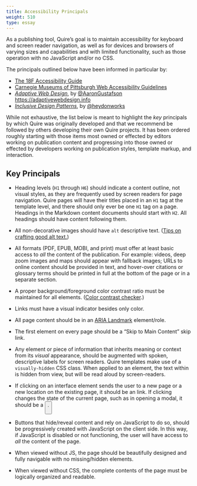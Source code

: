 ```yaml
---
title: Accessibility Principals
weight: 510
type: essay
---
```


As a publishing tool, Quire’s goal is to maintain accessibility for keyboard and screen reader navigation, as well as for devices and browsers of varying sizes and capabilities and with limited functionality, such as those operation with no JavaScript and/or no CSS.

The principals outlined below have been informed in particular by:

- [The 18F Accessibility Guide](https://pages.18f.gov/accessibility)
- [Carnegie Museums of Pittsburgh Web Accessibility Guidelines](http://web-accessibility.carnegiemuseums.org)
- [*Adaptive Web Design*](https://adaptivewebdesign.info), by [@AaronGustafson](https://twitter.com/AaronGustafson) https://adaptivewebdesign.info
- [*Inclusive Design Patterns*](https://shop.smashingmagazine.com/products/inclusive-design-patterns), by [@heydonworks](https://twitter.com/heydonworks)

While not exhaustive, the list below is meant to highlight the *key* principals by which Quire was originally developed and that we recommend be followed by others developing their own Quire projects. It has been ordered roughly starting with those items most owned or effected by editors working on publication content and progressing into those owned or effected by developers working on publication styles, template markup, and interaction.

## Key Principals

- Heading levels (`H1` through `H6`) should indicate a content outline, not visual styles, as they are frequently used by screen readers for page navigation. Quire pages will have their titles placed in an `H1` tag at the template level, and there should only ever be one `H1` tag on a page. Headings in the Markdown content documents should start with `H2`. All headings should have content following them.

- All non-decorative images should have `alt` descriptive text. ([Tips on crafting good alt text.](https://webaim.org/techniques/alttext/))

- All formats (PDF, EPUB, MOBI, and print) must offer at least basic access to *all* the content of the publication. For example: videos, deep zoom images and maps should appear with fallback images; URLs to online content should be provided in text, and hover-over citations or glossary terms should be printed in full at the bottom of the page or in a separate section.

- A proper background/foreground color contrast ratio must be maintained for all elements. ([Color contrast checker](https://webaim.org/resources/contrastchecker/).)

- Links must have a visual indicator besides only color.

- All page content should be in an [ARIA Landmark](https://www.w3.org/TR/2017/NOTE-wai-aria-practices-1.1-20171214/examples/landmarks/index.html) element/role.

- The first element on every page should be a “Skip to Main Content” skip link.

- Any element or piece of information that inherits meaning or context from its *visual* appearance, should be augmented with spoken, descriptive labels for screen readers. Quire templates make use of a `visually-hidden` CSS class. When applied to an element, the text within is hidden from view, but will be read aloud by screen-readers.

- If clicking on an interface element sends the user to a new page or a new location on the existing page, it should be an <a> link. If clicking changes the state of the current page, such as in opening a modal, it should be a <button>.

- Buttons that hide/reveal content and rely on JavaScript to do so, should be progressively created with JavaScript on the client side. In this way, if JavaScript is disabled or not functioning, the user will have access to *all* the content of the page.

- When viewed without JS, the page should be beautifully designed and fully navigable with no missing/hidden elements.

- When viewed without CSS, the complete contents of the page must be logically organized and readable.
